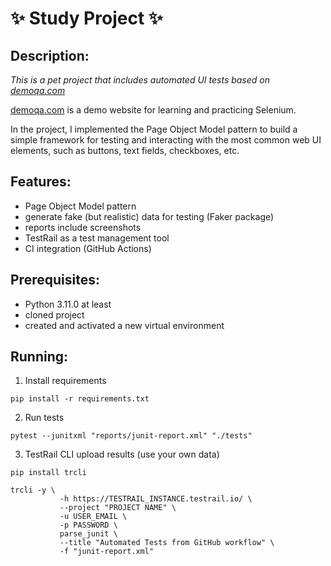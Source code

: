 # :sparkles: Study Project :sparkles: #

## Description:
*This is a pet project that includes automated UI tests based on [demoqa.com](https://demoqa.com/)*

[demoqa.com](https://demoqa.com/) is a demo website for learning and practicing Selenium.

In the project, I implemented the Page Object Model pattern to build a simple framework for testing and interacting 
with the most common web UI elements, such as buttons, text fields, checkboxes, etc.


## Features:
- Page Object Model pattern
- generate fake (but realistic) data for testing (Faker package)
- reports include screenshots
- TestRail as a test management tool
- CI integration (GitHub Actions)

## Prerequisites:
- Python 3.11.0 at least
- cloned project
- created and activated a new virtual environment

## Running:
1) Install requirements 
```
pip install -r requirements.txt
```

2) Run tests
```
pytest --junitxml "reports/junit-report.xml" "./tests"
```

3) TestRail CLI upload results (use your own data)
```
pip install trcli

trcli -y \
           -h https://TESTRAIL_INSTANCE.testrail.io/ \
           --project "PROJECT NAME" \
           -u USER_EMAIL \
           -p PASSWORD \
           parse_junit \
           --title "Automated Tests from GitHub workflow" \
           -f "junit-report.xml"
```

